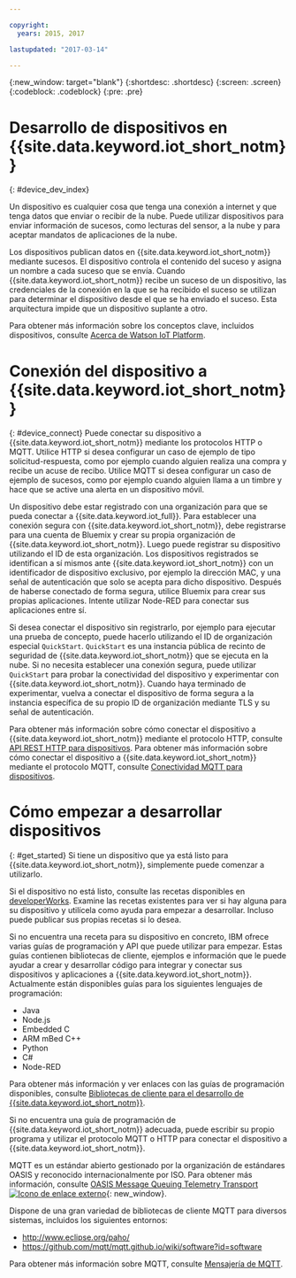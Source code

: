 ```yaml
---

copyright:
  years: 2015, 2017

lastupdated: "2017-03-14"

---
```


{:new_window: target="blank"}
{:shortdesc: .shortdesc}
{:screen: .screen}
{:codeblock: .codeblock}
{:pre: .pre}

# Desarrollo de dispositivos en {{site.data.keyword.iot_short_notm}}
{: #device_dev_index}

Un dispositivo es cualquier cosa que tenga una conexión a internet y que tenga datos que enviar o recibir de la nube. Puede utilizar dispositivos para enviar información de sucesos, como lecturas del sensor, a la nube y para aceptar mandatos de aplicaciones de la nube.

Los dispositivos publican datos en {{site.data.keyword.iot_short_notm}} mediante sucesos. El dispositivo controla el contenido del suceso y asigna un nombre a cada suceso que se envía. Cuando {{site.data.keyword.iot_short_notm}} recibe un suceso de un dispositivo, las credenciales de la conexión en la que se ha recibido el suceso se utilizan para determinar el dispositivo desde el que se ha enviado el suceso. Esta arquitectura impide que un dispositivo suplante a otro.

Para obtener más información sobre los conceptos clave, incluidos dispositivos, consulte [Acerca de Watson IoT Platform](https://console.ng.bluemix.net/docs/services/IoT/iotplatform_overview.html#watsoniotplatform_importantconcepts).


# Conexión del dispositivo a {{site.data.keyword.iot_short_notm}}
{: #device_connect}
Puede conectar su dispositivo a {{site.data.keyword.iot_short_notm}} mediante los protocolos HTTP o MQTT. Utilice HTTP si desea configurar un caso de ejemplo de tipo solicitud-respuesta, como por ejemplo cuando alguien realiza una compra y recibe un acuse de recibo. Utilice MQTT si desea configurar un caso de ejemplo de sucesos, como por ejemplo cuando alguien llama a un timbre y hace que se active una alerta en un dispositivo móvil.

Un dispositivo debe estar registrado con una organización para que se pueda conectar a {{site.data.keyword.iot_full}}. Para establecer una conexión segura con {{site.data.keyword.iot_short_notm}}, debe registrarse para una cuenta de Bluemix y crear su propia organización de {{site.data.keyword.iot_short_notm}}. Luego puede registrar su dispositivo utilizando el ID de esta organización. Los dispositivos registrados se identifican a sí mismos ante {{site.data.keyword.iot_short_notm}} con un identificador de dispositivo exclusivo, por ejemplo la dirección MAC, y una señal de autenticación que solo se acepta para dicho dispositivo. Después de haberse conectado de forma segura, utilice Bluemix para crear sus propias aplicaciones. Intente utilizar Node-RED para conectar sus aplicaciones entre sí.

Si desea conectar el dispositivo sin registrarlo, por ejemplo para ejecutar una prueba de concepto, puede hacerlo utilizando el ID de organización especial `QuickStart`. `QuickStart` es una instancia pública de recinto de seguridad de {{site.data.keyword.iot_short_notm}} que se ejecuta en la nube. Si no necesita establecer una conexión segura, puede utilizar `QuickStart` para probar la conectividad del dispositivo y experimentar con {{site.data.keyword.iot_short_notm}}. Cuando haya terminado de experimentar, vuelva a conectar el dispositivo de forma segura a la instancia específica de su propio ID de organización mediante TLS y su señal de autenticación.

Para obtener más información sobre cómo conectar el dispositivo a {{site.data.keyword.iot_short_notm}} mediante el protocolo HTTP, consulte [API REST HTTP para dispositivos](https://console.ng.bluemix.net/docs/services/IoT/devices/api.html).
Para obtener más información sobre cómo conectar el dispositivo a {{site.data.keyword.iot_short_notm}} mediante el protocolo MQTT, consulte [Conectividad MQTT para dispositivos](https://console.ng.bluemix.net/docs/services/IoT/devices/mqtt.html).

# Cómo empezar a desarrollar dispositivos
{: #get_started}
Si tiene un dispositivo que ya está listo para {{site.data.keyword.iot_short_notm}}, simplemente puede comenzar a utilizarlo.

Si el dispositivo no está listo, consulte las recetas disponibles en [developerWorks](https://developer.ibm.com/recipes/). Examine las recetas existentes para ver si hay alguna para su dispositivo y utilícela como ayuda para empezar a desarrollar. Incluso puede publicar sus propias recetas si lo desea.

Si no encuentra una receta para su dispositivo en concreto, IBM ofrece varias guías de programación y API que puede utilizar para empezar. Estas guías contienen bibliotecas de cliente, ejemplos e información que le puede ayudar a crear y desarrollar código para integrar y conectar sus dispositivos y aplicaciones a {{site.data.keyword.iot_short_notm}}. Actualmente están disponibles guías para los siguientes lenguajes de programación:

- Java
- Node.js
- Embedded C
- ARM mBed C++
- Python
- C#
- Node-RED

Para obtener más información y ver enlaces con las guías de programación disponibles, consulte [Bibliotecas de cliente para el desarrollo de {{site.data.keyword.iot_short_notm}}](../iot_platform_client_lib.html).

Si no encuentra una guía de programación de {{site.data.keyword.iot_short_notm}} adecuada, puede escribir su propio programa y utilizar el protocolo MQTT o HTTP para conectar el dispositivo a {{site.data.keyword.iot_short_notm}}.

MQTT es un estándar abierto gestionado por la organización de estándares OASIS y reconocido internacionalmente por ISO. Para obtener más información, consulte [OASIS Message Queuing Telemetry Transport ![Icono de enlace externo](../../../icons/launch-glyph.svg "Icono de enlace externo")](https://www.oasis-open.org/committees/tc_home.php?wg_abbrev=mqtt){: new_window}.

Dispone de una gran variedad de bibliotecas de cliente MQTT para diversos sistemas, incluidos los siguientes entornos:
- http://www.eclipse.org/paho/
- https://github.com/mqtt/mqtt.github.io/wiki/software?id=software

Para obtener más información sobre MQTT, consulte [Mensajería de MQTT](https://console.ng.bluemix.net/docs/services/IoT/reference/mqtt/index.html?pos=3).
